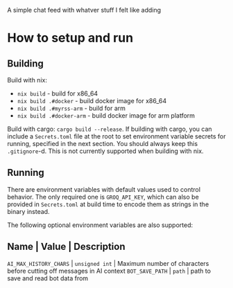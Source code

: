 A simple chat feed with whatver stuff I felt like adding

# How to setup and run
## Building
Build with nix:
- `nix build` - build for x86_64
- `nix build .#docker` - build docker image for x86_64
- `nix build .#myrss-arm` - build for arm
- `nix build .#docker-arm` - build docker image for arm platform

Build with cargo: `cargo build --release`. If building with cargo, you can include a `Secrets.toml` file at the root to set environment variable secrets for running, specified in the next section. You should always keep this `.gitignore`-d. This is not currently supported when building with nix.

## Running
There are environment variables with default values used to control behavior. The only required one is `GROQ_API_KEY`, which can also be provided in `Secrets.toml` at build time to encode them as strings in the binary instead.

The following optional environment variables are also supported:

Name | Value | Description
--------------------------
`AI_MAX_HISTORY_CHARS` | `unsigned int` | Maximum number of characters before cutting off messages in AI context
`BOT_SAVE_PATH` | `path` | path to save and read bot data from
